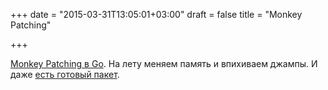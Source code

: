 +++
date = "2015-03-31T13:05:01+03:00"
draft = false
title = "Monkey Patching"

+++

<p><a href="http://bouk.co/blog/monkey-patching-in-go/">Monkey Patching в Go</a>. На лету меняем память и впихиваем джампы. И даже <a href="https://github.com/bouk/monkey">есть готовый пакет</a>.</p>

